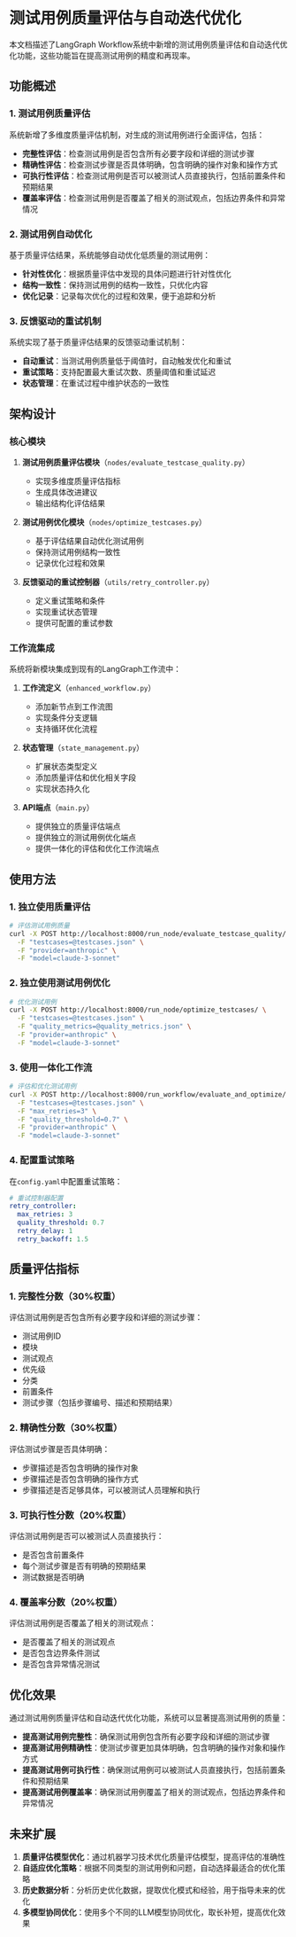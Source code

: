 # 测试用例质量评估与自动迭代优化

本文档描述了LangGraph Workflow系统中新增的测试用例质量评估和自动迭代优化功能，这些功能旨在提高测试用例的精度和再现率。

## 功能概述

### 1. 测试用例质量评估

系统新增了多维度质量评估机制，对生成的测试用例进行全面评估，包括：

- **完整性评估**：检查测试用例是否包含所有必要字段和详细的测试步骤
- **精确性评估**：检查测试步骤是否具体明确，包含明确的操作对象和操作方式
- **可执行性评估**：检查测试用例是否可以被测试人员直接执行，包括前置条件和预期结果
- **覆盖率评估**：检查测试用例是否覆盖了相关的测试观点，包括边界条件和异常情况

### 2. 测试用例自动优化

基于质量评估结果，系统能够自动优化低质量的测试用例：

- **针对性优化**：根据质量评估中发现的具体问题进行针对性优化
- **结构一致性**：保持测试用例的结构一致性，只优化内容
- **优化记录**：记录每次优化的过程和效果，便于追踪和分析

### 3. 反馈驱动的重试机制

系统实现了基于质量评估结果的反馈驱动重试机制：

- **自动重试**：当测试用例质量低于阈值时，自动触发优化和重试
- **重试策略**：支持配置最大重试次数、质量阈值和重试延迟
- **状态管理**：在重试过程中维护状态的一致性

## 架构设计

### 核心模块

1. **测试用例质量评估模块**（`nodes/evaluate_testcase_quality.py`）
   - 实现多维度质量评估指标
   - 生成具体改进建议
   - 输出结构化评估结果

2. **测试用例优化模块**（`nodes/optimize_testcases.py`）
   - 基于评估结果自动优化测试用例
   - 保持测试用例结构一致性
   - 记录优化过程和效果

3. **反馈驱动的重试控制器**（`utils/retry_controller.py`）
   - 定义重试策略和条件
   - 实现重试状态管理
   - 提供可配置的重试参数

### 工作流集成

系统将新模块集成到现有的LangGraph工作流中：

1. **工作流定义**（`enhanced_workflow.py`）
   - 添加新节点到工作流图
   - 实现条件分支逻辑
   - 支持循环优化流程

2. **状态管理**（`state_management.py`）
   - 扩展状态类型定义
   - 添加质量评估和优化相关字段
   - 实现状态持久化

3. **API端点**（`main.py`）
   - 提供独立的质量评估端点
   - 提供独立的测试用例优化端点
   - 提供一体化的评估和优化工作流端点

## 使用方法

### 1. 独立使用质量评估

```bash
# 评估测试用例质量
curl -X POST http://localhost:8000/run_node/evaluate_testcase_quality/ \
  -F "testcases=@testcases.json" \
  -F "provider=anthropic" \
  -F "model=claude-3-sonnet"
```

### 2. 独立使用测试用例优化

```bash
# 优化测试用例
curl -X POST http://localhost:8000/run_node/optimize_testcases/ \
  -F "testcases=@testcases.json" \
  -F "quality_metrics=@quality_metrics.json" \
  -F "provider=anthropic" \
  -F "model=claude-3-sonnet"
```

### 3. 使用一体化工作流

```bash
# 评估和优化测试用例
curl -X POST http://localhost:8000/run_workflow/evaluate_and_optimize/ \
  -F "testcases=@testcases.json" \
  -F "max_retries=3" \
  -F "quality_threshold=0.7" \
  -F "provider=anthropic" \
  -F "model=claude-3-sonnet"
```

### 4. 配置重试策略

在`config.yaml`中配置重试策略：

```yaml
# 重试控制器配置
retry_controller:
  max_retries: 3
  quality_threshold: 0.7
  retry_delay: 1
  retry_backoff: 1.5
```

## 质量评估指标

### 1. 完整性分数（30%权重）

评估测试用例是否包含所有必要字段和详细的测试步骤：

- 测试用例ID
- 模块
- 测试观点
- 优先级
- 分类
- 前置条件
- 测试步骤（包括步骤编号、描述和预期结果）

### 2. 精确性分数（30%权重）

评估测试步骤是否具体明确：

- 步骤描述是否包含明确的操作对象
- 步骤描述是否包含明确的操作方式
- 步骤描述是否足够具体，可以被测试人员理解和执行

### 3. 可执行性分数（20%权重）

评估测试用例是否可以被测试人员直接执行：

- 是否包含前置条件
- 每个测试步骤是否有明确的预期结果
- 测试数据是否明确

### 4. 覆盖率分数（20%权重）

评估测试用例是否覆盖了相关的测试观点：

- 是否覆盖了相关的测试观点
- 是否包含边界条件测试
- 是否包含异常情况测试

## 优化效果

通过测试用例质量评估和自动迭代优化功能，系统可以显著提高测试用例的质量：

- **提高测试用例完整性**：确保测试用例包含所有必要字段和详细的测试步骤
- **提高测试用例精确性**：使测试步骤更加具体明确，包含明确的操作对象和操作方式
- **提高测试用例可执行性**：确保测试用例可以被测试人员直接执行，包括前置条件和预期结果
- **提高测试用例覆盖率**：确保测试用例覆盖了相关的测试观点，包括边界条件和异常情况

## 未来扩展

1. **质量评估模型优化**：通过机器学习技术优化质量评估模型，提高评估的准确性
2. **自适应优化策略**：根据不同类型的测试用例和问题，自动选择最适合的优化策略
3. **历史数据分析**：分析历史优化数据，提取优化模式和经验，用于指导未来的优化
4. **多模型协同优化**：使用多个不同的LLM模型协同优化，取长补短，提高优化效果
